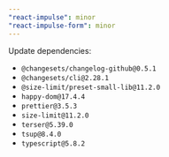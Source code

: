 ```yaml
---
"react-impulse": minor
"react-impulse-form": minor
---
```


Update dependencies:

- `@changesets/changelog-github@0.5.1`
- `@changesets/cli@2.28.1`
- `@size-limit/preset-small-lib@11.2.0`
- `happy-dom@17.4.4`
- `prettier@3.5.3`
- `size-limit@11.2.0`
- `terser@5.39.0`
- `tsup@8.4.0`
- `typescript@5.8.2`
